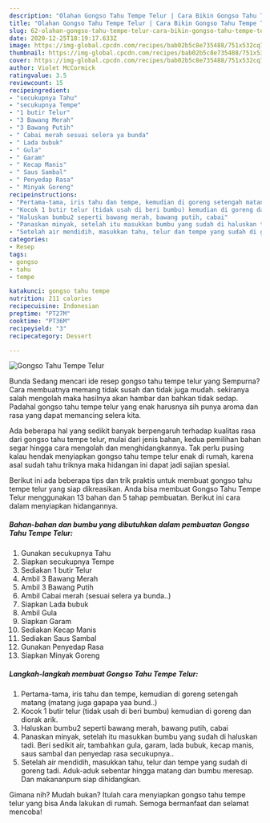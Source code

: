 ```yaml
---
description: "Olahan Gongso Tahu Tempe Telur | Cara Bikin Gongso Tahu Tempe Telur Yang Enak dan Simpel"
title: "Olahan Gongso Tahu Tempe Telur | Cara Bikin Gongso Tahu Tempe Telur Yang Enak dan Simpel"
slug: 62-olahan-gongso-tahu-tempe-telur-cara-bikin-gongso-tahu-tempe-telur-yang-enak-dan-simpel
date: 2020-12-25T18:19:17.633Z
image: https://img-global.cpcdn.com/recipes/bab02b5c8e735488/751x532cq70/gongso-tahu-tempe-telur-foto-resep-utama.jpg
thumbnail: https://img-global.cpcdn.com/recipes/bab02b5c8e735488/751x532cq70/gongso-tahu-tempe-telur-foto-resep-utama.jpg
cover: https://img-global.cpcdn.com/recipes/bab02b5c8e735488/751x532cq70/gongso-tahu-tempe-telur-foto-resep-utama.jpg
author: Violet McCormick
ratingvalue: 3.5
reviewcount: 15
recipeingredient:
- "secukupnya Tahu"
- "secukupnya Tempe"
- "1 butir Telur"
- "3 Bawang Merah"
- "3 Bawang Putih"
- " Cabai merah sesuai selera ya bunda"
- " Lada bubuk"
- " Gula"
- " Garam"
- " Kecap Manis"
- " Saus Sambal"
- " Penyedap Rasa"
- " Minyak Goreng"
recipeinstructions:
- "Pertama-tama, iris tahu dan tempe, kemudian di goreng setengah matang (matang juga gapapa yaa bund..)"
- "Kocok 1 butir telur (tidak usah di beri bumbu) kemudian di goreng dan diorak arik."
- "Haluskan bumbu2 seperti bawang merah, bawang putih, cabai"
- "Panaskan minyak, setelah itu masukkan bumbu yang sudah di haluskan tadi. Beri sedikit air, tambahkan gula, garam, lada bubuk, kecap manis, saus sambal dan penyedap rasa secukupnya.."
- "Setelah air mendidih, masukkan tahu, telur dan tempe yang sudah di goreng tadi. Aduk-aduk sebentar hingga matang dan bumbu meresap. Dan makananpum siap dihidangkan."
categories:
- Resep
tags:
- gongso
- tahu
- tempe

katakunci: gongso tahu tempe 
nutrition: 211 calories
recipecuisine: Indonesian
preptime: "PT27M"
cooktime: "PT36M"
recipeyield: "3"
recipecategory: Dessert

---
```



![Gongso Tahu Tempe Telur](https://img-global.cpcdn.com/recipes/bab02b5c8e735488/751x532cq70/gongso-tahu-tempe-telur-foto-resep-utama.jpg)

Bunda Sedang mencari ide resep gongso tahu tempe telur yang Sempurna? Cara membuatnya memang tidak susah dan tidak juga mudah. sekiranya salah mengolah maka hasilnya akan hambar dan bahkan tidak sedap. Padahal gongso tahu tempe telur yang enak harusnya sih punya aroma dan rasa yang dapat memancing selera kita.



Ada beberapa hal yang sedikit banyak berpengaruh terhadap kualitas rasa dari gongso tahu tempe telur, mulai dari jenis bahan, kedua pemilihan bahan segar hingga cara mengolah dan menghidangkannya. Tak perlu pusing kalau hendak menyiapkan gongso tahu tempe telur enak di rumah, karena asal sudah tahu triknya maka hidangan ini dapat jadi sajian spesial.


Berikut ini ada beberapa tips dan trik praktis untuk membuat gongso tahu tempe telur yang siap dikreasikan. Anda bisa membuat Gongso Tahu Tempe Telur menggunakan 13 bahan dan 5 tahap pembuatan. Berikut ini cara dalam menyiapkan hidangannya.

<!--inarticleads1-->

##### Bahan-bahan dan bumbu yang dibutuhkan dalam pembuatan Gongso Tahu Tempe Telur:

1. Gunakan secukupnya Tahu
1. Siapkan secukupnya Tempe
1. Sediakan 1 butir Telur
1. Ambil 3 Bawang Merah
1. Ambil 3 Bawang Putih
1. Ambil  Cabai merah (sesuai selera ya bunda..)
1. Siapkan  Lada bubuk
1. Ambil  Gula
1. Siapkan  Garam
1. Sediakan  Kecap Manis
1. Sediakan  Saus Sambal
1. Gunakan  Penyedap Rasa
1. Siapkan  Minyak Goreng




<!--inarticleads2-->

##### Langkah-langkah membuat Gongso Tahu Tempe Telur:

1. Pertama-tama, iris tahu dan tempe, kemudian di goreng setengah matang (matang juga gapapa yaa bund..)
1. Kocok 1 butir telur (tidak usah di beri bumbu) kemudian di goreng dan diorak arik.
1. Haluskan bumbu2 seperti bawang merah, bawang putih, cabai
1. Panaskan minyak, setelah itu masukkan bumbu yang sudah di haluskan tadi. Beri sedikit air, tambahkan gula, garam, lada bubuk, kecap manis, saus sambal dan penyedap rasa secukupnya..
1. Setelah air mendidih, masukkan tahu, telur dan tempe yang sudah di goreng tadi. Aduk-aduk sebentar hingga matang dan bumbu meresap. Dan makananpum siap dihidangkan.




Gimana nih? Mudah bukan? Itulah cara menyiapkan gongso tahu tempe telur yang bisa Anda lakukan di rumah. Semoga bermanfaat dan selamat mencoba!

